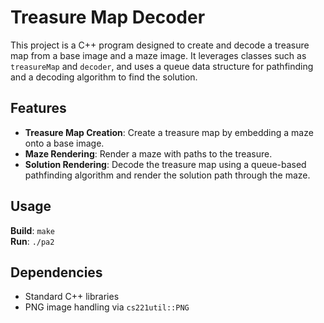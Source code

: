 # Treasure Map Decoder

This project is a C++ program designed to create and decode a treasure map from a base image and a maze image. It leverages classes such as `treasureMap` and `decoder`, and uses a queue data structure for pathfinding and a decoding algorithm to find the solution.

## Features

- **Treasure Map Creation**: Create a treasure map by embedding a maze onto a base image.
- **Maze Rendering**: Render a maze with paths to the treasure.
- **Solution Rendering**: Decode the treasure map using a queue-based pathfinding algorithm and render the solution path through the maze.

## Usage  

**Build**: ```make```  
**Run**: ```./pa2```

## Dependencies

- Standard C++ libraries
- PNG image handling via `cs221util::PNG`
